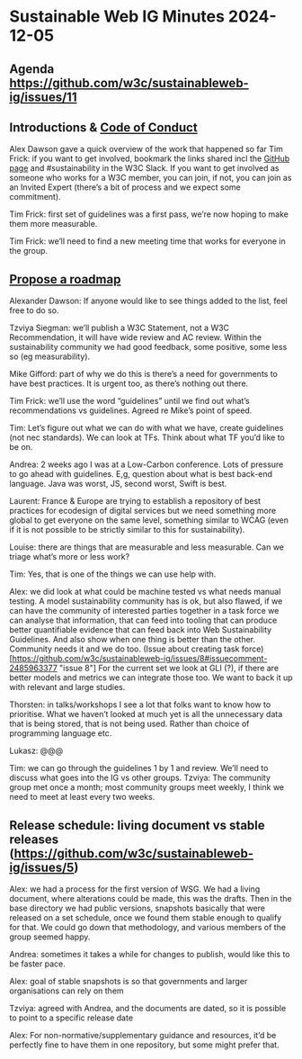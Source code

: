 # Sustainable Web IG Minutes 2024-12-05
## Agenda https://github.com/w3c/sustainableweb-ig/issues/11
## Introductions & [Code of Conduct](https://www.w3.org/policies/code-of-conduct/ "Code of Conduct")
Alex Dawson gave a quick overview of the work that happened so far
Tim Frick: if you want to get involved, bookmark the links shared incl the [GitHub page](https://github.com/w3c/sustainableweb-ig/ "Github") and #sustainability in the W3C Slack. If you want to get involved as someone who works for a W3C member, you can join, if not, you can join as an Invited Expert (there’s a bit of process and we expect some commitment).

Tim Frick: first set of guidelines was a first pass, we’re now hoping to make them more measurable. 

Tim Frick: we’ll need to find a new meeting time that works for everyone in the group.

## [Propose a roadmap](https://github.com/w3c/sustainableweb-ig/issues/10 "issue 10")
Alexander Dawson: If anyone would like to see things added to the list, feel free to do so.

Tzviya Siegman: we’ll publish a W3C Statement, not a W3C Recommendation, it will have wide review and AC review. Within the sustainability community we had good feedback, some positive, some less so (eg measurability). 

Mike Gifford: part of why we do this is there’s a need for governments to have best practices. It is urgent too, as there’s nothing out there.

Tim Frick: we’ll use the word “guidelines” until we find out what’s recommendations vs guidelines. Agreed re Mike’s point of speed. 

Tim: Let’s figure out what we can do with what we have, create guidelines (not nec standards). We can look at TFs. Think about what TF you’d like to be on.

Andrea: 2 weeks ago I was at a Low-Carbon conference. Lots of pressure to go ahead with guidelines. E,g, question about what is best back-end language. Java was worst, JS, second worst, Swift is best. 

Laurent: France & Europe are trying to establish a repository of best practices for ecodesign of digital services but we need something more global to get everyone on the same level, something similar to WCAG (even if it is not possible to be strictly similar to this for sustainability).

Louise: there are things that are measurable and less measurable. Can we triage what’s more or less work?

Tim: Yes, that is one of the things we can use help with.

Alex: we did look at what could be machine tested vs what needs manual testing. A model sustainability community has is ok, but also flawed, if we can have the community of interested parties together in a task force we can analyse that information, that can feed into tooling that can produce better quantifiable evidence that can feed back into Web Sustainability Guidelines. And also show when one thing is better than the other. Community needs it and we do too. (Issue about creating task force)[https://github.com/w3c/sustainableweb-ig/issues/8#issuecomment-2485963377 "issue 8"] For the current set we look at GLI (?), if there are better models and metrics we can integrate those too. We want to back it up with relevant and large studies.

Thorsten: in talks/workshops I see a lot that folks want to know how to prioritise. What we haven’t looked at much yet is all the unnecessary data that is being stored, that is not being used. Rather than choice of programming language etc.

Lukasz: @@@ 

Tim: we can go through the guidelines 1 by 1 and review. We’ll need to discuss what goes into the IG vs other groups.
Tzviya: The community group met once a month; most community groups meet weekly, I think we need to meet at least every two weeks.

## Release schedule: living document vs stable releases (https://github.com/w3c/sustainableweb-ig/issues/5)
Alex: we had a process for the first version of WSG. We had a living document, where alterations could be made, this was the drafts. Then in the base directory we had public versions, snapshots basically that were released on a set schedule, once we found them stable enough to qualify for that. We could go down that methodology, and various members of the group seemed happy.

Andrea: sometimes it takes a while for changes to publish, would like this to be faster pace.

Alex: goal of stable snapshots is so that governments and larger organisations can rely on them

Tzviya: agreed with Andrea, and the documents are dated, so it is possible to point to a specific release date

Alex: For non-normative/supplementary guidance and resources, it’d be perfectly fine to have them in one repository, but some might prefer that.
